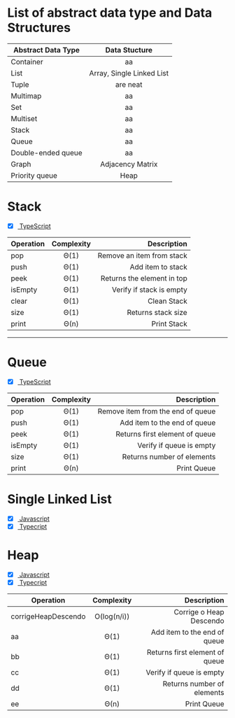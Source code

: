 # List of abstract data type and Data Structures

| Abstract Data Type |       Data Stucture       |
| ------------------ | :-----------------------: |
| Container          |            aa             |
| List               | Array, Single Linked List |
| Tuple              |         are neat          |
| Multimap           |            aa             |
| Set                |            aa             |
| Multiset           |            aa             |
| Stack              |            aa             |
| Queue              |            aa             |
| Double-ended queue |            aa             |
| Graph              |     Adjacency Matrix      |
| Priority queue     |           Heap            |

# Stack

-   [x] [ TypeScript](https://github.com/HenriqueMartinsBotelho/algoritmos/blob/master/Stack/TS/stack.ts)

| Operation | Complexity |                Description |
| --------- | :--------: | -------------------------: |
| pop       |    Θ(1)    |  Remove an item from stack |
| push      |    Θ(1)    |          Add item to stack |
| peek      |    Θ(1)    | Returns the element in top |
| isEmpty   |    Θ(1)    |   Verify if stack is empty |
| clear     |    Θ(1)    |                Clean Stack |
| size      |    Θ(1)    |         Returns stack size |
| print     |    Θ(n)    |                Print Stack |

---

# Queue

-   [x] [ TypeScript](https://github.com/HenriqueMartinsBotelho/algoritmos/blob/master/Queue/TS/queue.ts)

| Operation | Complexity |                       Description |
| --------- | :--------: | --------------------------------: |
| pop       |    Θ(1)    | Remove item from the end of queue |
| push      |    Θ(1)    |      Add item to the end of queue |
| peek      |    Θ(1)    |    Returns first element of queue |
| isEmpty   |    Θ(1)    |          Verify if queue is empty |
| size      |    Θ(1)    |        Returns number of elements |
| print     |    Θ(n)    |                       Print Queue |

# Single Linked List

-   [x] [ Javascript](http://github.com/)
-   [x] [ Typecript](http://github.com/)

# Heap

-   [x] [ Javascript](http://github.com/)
-   [x] [ Typecript](http://github.com/)

| Operation           | Complexity  |                    Description |
| ------------------- | :---------: | -----------------------------: |
| corrigeHeapDescendo | O(log(n/i)) |        Corrige o Heap Descendo |
| aa                  |    Θ(1)     |   Add item to the end of queue |
| bb                  |    Θ(1)     | Returns first element of queue |
| cc                  |    Θ(1)     |       Verify if queue is empty |
| dd                  |    Θ(1)     |     Returns number of elements |
| ee                  |    Θ(n)     |                    Print Queue |
